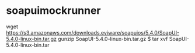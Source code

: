 # soapuimockrunner

wget https://s3.amazonaws.com/downloads.eviware/soapuios/5.4.0/SoapUI-5.4.0-linux-bin.tar.gz
 gunzip SoapUI-5.4.0-linux-bin.tar.gz
$ tar xvf SoapUI-5.4.0-linux-bin.tar
